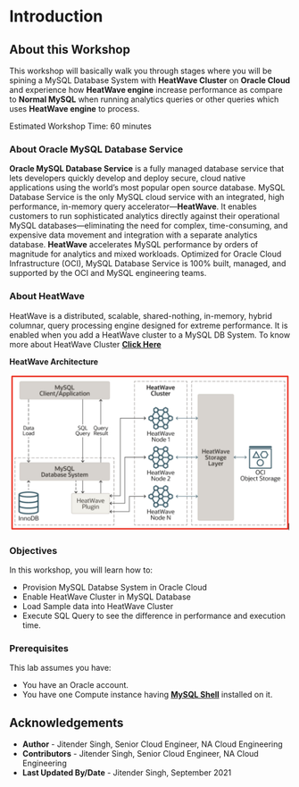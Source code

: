 # Introduction

## About this Workshop

This workshop will basically walk you through stages where you will be spining a MySQL Database System with **HeatWave Cluster** on **Oracle Cloud** and experience how **HeatWave engine** increase performance as compare to **Normal MySQL** when running analytics queries or other queries which uses **HeatWave engine** to process.

Estimated Workshop Time: 60 minutes

### About Oracle MySQL Database Service

**Oracle MySQL Database Service** is a fully managed database service that lets developers quickly develop and deploy secure, cloud native applications using the world’s most popular open source database. MySQL Database Service is the only MySQL cloud service with an integrated, high performance, in-memory query accelerator—**HeatWave**. It enables customers to run sophisticated analytics directly against their operational MySQL databases—eliminating the need for complex, time-consuming, and expensive data movement and integration with a separate analytics database. **HeatWave** accelerates MySQL performance by orders of magnitude for analytics and mixed workloads. Optimized for Oracle Cloud Infrastructure (OCI), MySQL Database Service is 100% built, managed, and supported by the OCI and MySQL engineering teams.

### About HeatWave

HeatWave is a distributed, scalable, shared-nothing, in-memory, hybrid columnar, query processing engine designed for extreme performance. It is enabled when you add a HeatWave cluster to a MySQL DB System. To know more about HeatWave Cluster <a href="https://dev.mysql.com/doc/heatwave/en/heatwave-introduction.html" target="\_blank">**Click Here**</a>

**HeatWave Architecture**

  ![heatwave](images/heatwave-arch.png)


### Objectives

In this workshop, you will learn how to:
* Provision MySQL Databse System in Oracle Cloud
* Enable HeatWave Cluster in MySQL Database
* Load Sample data into HeatWave Cluster
* Execute SQL Query to see the difference in performance and execution time.

### Prerequisites

This lab assumes you have:
* You have an Oracle account.
* You have one Compute instance having <a href="https://dev.mysql.com/doc/mysql-shell/8.0/en/mysql-shell-install.html" target="\_blank">**MySQL Shell**</a> installed on it.

## Acknowledgements
* **Author** - Jitender Singh, Senior Cloud Engineer, NA Cloud Engineering
* **Contributors** -  Jitender Singh, Senior Cloud Engineer, NA Cloud Engineering
* **Last Updated By/Date** - Jitender Singh, September 2021

